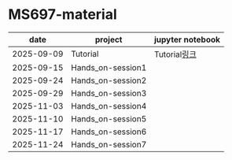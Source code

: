 # MS697-material

| date       | project              | jupyter notebook   |
|------------|----------------------|--------------------|
| 2025-09-09 | Tutorial             | Tutorial[링크](Tutorial/2025_2_Tutorial.ipynb) |
| 2025-09-15 | Hands_on-session1    |                    |
| 2025-09-24 | Hands_on-session2    |                    |
| 2025-09-29 | Hands_on-session3    |                  |
| 2025-11-03 | Hands_on-session4    |                  |
| 2025-11-10 | Hands_on-session5    |                  |
| 2025-11-17 | Hands_on-session6    |                  |
| 2025-11-24 | Hands_on-session7    |                  |
